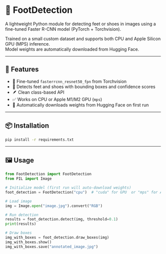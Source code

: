 # 🦶 FootDetection

A lightweight Python module for detecting feet or shoes in images using a fine-tuned Faster R-CNN model (PyTorch + Torchvision).

Trained on a small custom dataset and supports both CPU and Apple Silicon GPU (MPS) inference.  
Model weights are automatically downloaded from Hugging Face.

---

## 🚀 Features

- 🧠 Fine-tuned `fasterrcnn_resnet50_fpn` from Torchvision
- 🦶 Detects feet and shoes with bounding boxes and confidence scores
- 🪶 Clean class-based API
- ✅ Works on CPU or Apple M1/M2 GPU (`mps`)
- 🔗 Automatically downloads weights from Hugging Face on first run

---

## 📦 Installation

```bash
pip install -r requirements.txt
```

---

## 🖼️ Usage

```python
from FootDetection import FootDetection
from PIL import Image

# Initialize model (first run will auto-download weights)
foot_detection = FootDetection("cpu")  # "cuda" for GPU  or "mps" for Apple Silicon

# Load image
img = Image.open("image.jpg").convert("RGB")

# Run detection
results = foot_detection.detect(img, threshold=0.1)
print(results)

# Draw boxes
img_with_boxes = foot_detection.draw_boxes(img)
img_with_boxes.show()
img_with_boxes.save("annotated_image.jpg")
```
